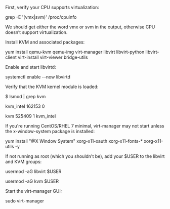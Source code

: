 First, verify your CPU supports virtualization:

grep -E '(vmx|svm)' /proc/cpuinfo

We should get either the word vmx or svm in the output, otherwise CPU doesn’t support virtualization.

Install KVM and associated packages:

yum install qemu-kvm qemu-img virt-manager libvirt libvirt-python libvirt-client virt-install virt-viewer bridge-utils

Enable and start libvirtd:

systemctl enable --now libvirtd

Verify that the KVM kernel module is loaded:

$ lsmod | grep kvm

kvm_intel             162153  0

kvm                   525409  1 kvm_intel

If you're running CentOS/RHEL 7 minimal, virt-manager may not start unless the x-window-system package is installed:

yum install "@X Window System" xorg-x11-xauth xorg-x11-fonts-* xorg-x11-utils -y

If not running as root (which you shouldn't be), add your $USER to the libvirt and KVM groups:

usermod -aG libvirt $USER

usermod -aG kvm $USER

Start the virt-manager GUI:

sudo virt-manager
